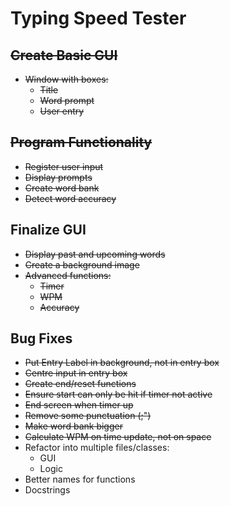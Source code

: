 # Typing Speed Tester

## ~~Create Basic GUI~~

-   ~~Window with boxes:~~
    -   ~~Title~~
    -   ~~Word prompt~~
    -   ~~User entry~~

## ~~Program Functionality~~

-   ~~Register user input~~
-   ~~Display prompts~~
-   ~~Create word bank~~
-   ~~Detect word accuracy~~

## Finalize GUI

-   ~~Display past and upcoming words~~
-   ~~Create a background image~~
-   ~~Advanced functions:~~
    -   ~~Timer~~
    -   ~~WPM~~
    -   ~~Accuracy~~

## Bug Fixes

-   ~~Put Entry Label in background, not in entry box~~
-   ~~Centre input in entry box~~
-   ~~Create end/reset functions~~
-   ~~Ensure start can only be hit if timer not active~~
-   ~~End screen when timer up~~
-   ~~Remove some punctuation (;")~~
-   ~~Make word bank bigger~~
-   ~~Calculate WPM on time update, not on space~~
-   Refactor into multiple files/classes:
    -   GUI
    -   Logic
-   Better names for functions
-   Docstrings
